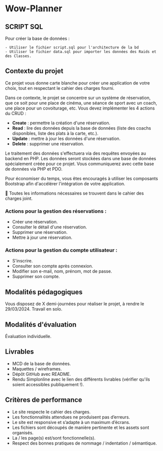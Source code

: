 # Wow-Planner
## SCRIPT SQL

Pour créer la base de données : 

    - Utiliser le fichier script.sql pour l'architecture de la bd
    - Utiliser le fichier data.sql pour importer les données des Raids et des Classes.

## Contexte du projet
Ce projet vous donne carte blanche pour créer une application de votre choix, tout en respectant le cahier des charges fourni.

Dans ce contexte, le projet se concentre sur un système de réservation, que ce soit pour une place de cinéma, une séance de sport avec un coach, une place pour un covoiturage, etc. Vous devez implémenter les 4 actions du CRUD :

- **Create** : permettre la création d'une réservation.
- **Read** : lire des données depuis la base de données (liste des coachs disponibles, liste des plats à la carte, etc.).
- **Update** : mettre à jour les données d'une réservation.
- **Delete** : supprimer une réservation.

Le traitement des données s'effectuera via des requêtes envoyées au backend en PHP. Les données seront stockées dans une base de données spécialement créée pour ce projet. Vous communiquerez avec cette base de données via PHP et PDO.

Pour économiser du temps, vous êtes encouragés à utiliser les composants Bootstrap afin d'accélérer l'intégration de votre application.

🚨 Toutes les informations nécessaires se trouvent dans le cahier des charges joint.

### Actions pour la gestion des réservations :
- Créer une réservation.
- Consulter le détail d'une réservation.
- Supprimer une réservation.
- Mettre à jour une réservation.

### Actions pour la gestion du compte utilisateur :
- S'inscrire.
- Consulter son compte après connexion.
- Modifier son e-mail, nom, prénom, mot de passe.
- Supprimer son compte.

## Modalités pédagogiques
Vous disposez de X demi-journées pour réaliser le projet, à rendre le 29/03/2024. Travail en solo.

## Modalités d'évaluation
Évaluation individuelle.

## Livrables
- MCD de la base de données.
- Maquettes / wireframes.
- Dépôt GitHub avec README.
- Rendu Simplonline avec le lien des différents livrables (vérifier qu'ils soient accessibles publiquement !).

## Critères de performance
- Le site respecte le cahier des charges.
- Les fonctionnalités attendues ne produisent pas d’erreurs.
- Le site est responsive et s’adapte à un maximum d’écrans.
- Les fichiers sont découpés de manière pertinente et les assets sont organisés.
- La / les page(s) est/sont fonctionnelle(s).
- Respect des bonnes pratiques de nommage / indentation / sémantique.

